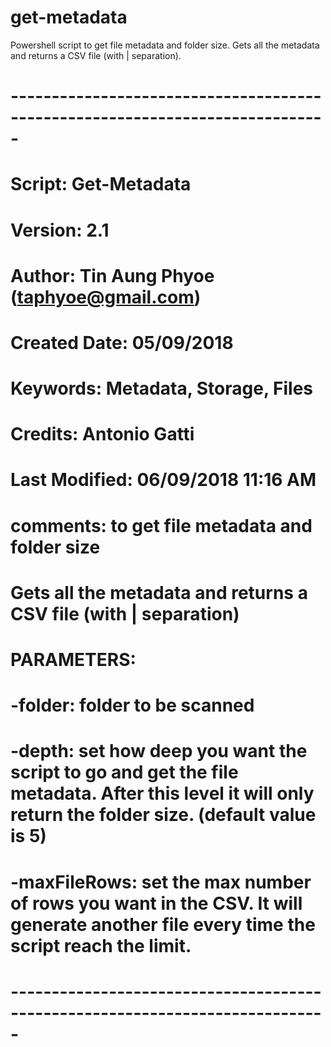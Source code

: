 # get-metadata
Powershell script to get file metadata and folder size. Gets all the metadata and returns a CSV file (with | separation).

# -----------------------------------------------------------------------------
# Script: Get-Metadata
# Version: 2.1
# Author: Tin Aung Phyoe (taphyoe@gmail.com)
# Created Date: 05/09/2018
# Keywords: Metadata, Storage, Files
# Credits: Antonio Gatti
# Last Modified: 06/09/2018 11:16 AM
# comments: to get file metadata and folder size
# Gets all the metadata and returns a CSV file (with | separation)
# 
# PARAMETERS:
# -folder: folder to be scanned
# -depth: set how deep you want the script to go and get the file metadata. After this level it will only return the folder size. (default value is 5)
# -maxFileRows: set the max number of rows you want in the CSV. It will generate another file every time the script reach the limit.
#
# -----------------------------------------------------------------------------
